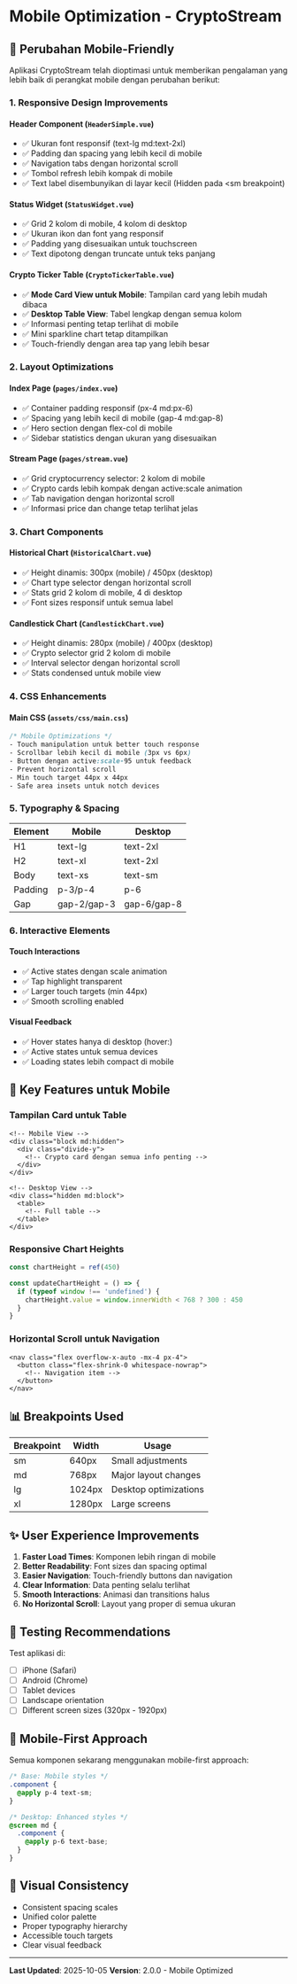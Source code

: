 # Mobile Optimization - CryptoStream

## 📱 Perubahan Mobile-Friendly

Aplikasi CryptoStream telah dioptimasi untuk memberikan pengalaman yang lebih baik di perangkat mobile dengan perubahan berikut:

### 1. **Responsive Design Improvements**

#### Header Component (`HeaderSimple.vue`)
- ✅ Ukuran font responsif (text-lg md:text-2xl)
- ✅ Padding dan spacing yang lebih kecil di mobile
- ✅ Navigation tabs dengan horizontal scroll
- ✅ Tombol refresh lebih kompak di mobile
- ✅ Text label disembunyikan di layar kecil (Hidden pada <sm breakpoint)

#### Status Widget (`StatusWidget.vue`)
- ✅ Grid 2 kolom di mobile, 4 kolom di desktop
- ✅ Ukuran ikon dan font yang responsif
- ✅ Padding yang disesuaikan untuk touchscreen
- ✅ Text dipotong dengan truncate untuk teks panjang

#### Crypto Ticker Table (`CryptoTickerTable.vue`)
- ✅ **Mode Card View untuk Mobile**: Tampilan card yang lebih mudah dibaca
- ✅ **Desktop Table View**: Tabel lengkap dengan semua kolom
- ✅ Informasi penting tetap terlihat di mobile
- ✅ Mini sparkline chart tetap ditampilkan
- ✅ Touch-friendly dengan area tap yang lebih besar

### 2. **Layout Optimizations**

#### Index Page (`pages/index.vue`)
- ✅ Container padding responsif (px-4 md:px-6)
- ✅ Spacing yang lebih kecil di mobile (gap-4 md:gap-8)
- ✅ Hero section dengan flex-col di mobile
- ✅ Sidebar statistics dengan ukuran yang disesuaikan

#### Stream Page (`pages/stream.vue`)
- ✅ Grid cryptocurrency selector: 2 kolom di mobile
- ✅ Crypto cards lebih kompak dengan active:scale animation
- ✅ Tab navigation dengan horizontal scroll
- ✅ Informasi price dan change tetap terlihat jelas

### 3. **Chart Components**

#### Historical Chart (`HistoricalChart.vue`)
- ✅ Height dinamis: 300px (mobile) / 450px (desktop)
- ✅ Chart type selector dengan horizontal scroll
- ✅ Stats grid 2 kolom di mobile, 4 di desktop
- ✅ Font sizes responsif untuk semua label

#### Candlestick Chart (`CandlestickChart.vue`)
- ✅ Height dinamis: 280px (mobile) / 400px (desktop)
- ✅ Crypto selector grid 2 kolom di mobile
- ✅ Interval selector dengan horizontal scroll
- ✅ Stats condensed untuk mobile view

### 4. **CSS Enhancements**

#### Main CSS (`assets/css/main.css`)
```css
/* Mobile Optimizations */
- Touch manipulation untuk better touch response
- Scrollbar lebih kecil di mobile (3px vs 6px)
- Button dengan active:scale-95 untuk feedback
- Prevent horizontal scroll
- Min touch target 44px x 44px
- Safe area insets untuk notch devices
```

### 5. **Typography & Spacing**

| Element | Mobile | Desktop |
|---------|--------|---------|
| H1 | text-lg | text-2xl |
| H2 | text-xl | text-2xl |
| Body | text-xs | text-sm |
| Padding | p-3/p-4 | p-6 |
| Gap | gap-2/gap-3 | gap-6/gap-8 |

### 6. **Interactive Elements**

#### Touch Interactions
- ✅ Active states dengan scale animation
- ✅ Tap highlight transparent
- ✅ Larger touch targets (min 44px)
- ✅ Smooth scrolling enabled

#### Visual Feedback
- ✅ Hover states hanya di desktop (hover:)
- ✅ Active states untuk semua devices
- ✅ Loading states lebih compact di mobile

## 🎯 Key Features untuk Mobile

### Tampilan Card untuk Table
```vue
<!-- Mobile View -->
<div class="block md:hidden">
  <div class="divide-y">
    <!-- Crypto card dengan semua info penting -->
  </div>
</div>

<!-- Desktop View -->
<div class="hidden md:block">
  <table>
    <!-- Full table -->
  </table>
</div>
```

### Responsive Chart Heights
```typescript
const chartHeight = ref(450)

const updateChartHeight = () => {
  if (typeof window !== 'undefined') {
    chartHeight.value = window.innerWidth < 768 ? 300 : 450
  }
}
```

### Horizontal Scroll untuk Navigation
```vue
<nav class="flex overflow-x-auto -mx-4 px-4">
  <button class="flex-shrink-0 whitespace-nowrap">
    <!-- Navigation item -->
  </button>
</nav>
```

## 📊 Breakpoints Used

| Breakpoint | Width | Usage |
|------------|-------|-------|
| sm | 640px | Small adjustments |
| md | 768px | Major layout changes |
| lg | 1024px | Desktop optimizations |
| xl | 1280px | Large screens |

## ✨ User Experience Improvements

1. **Faster Load Times**: Komponen lebih ringan di mobile
2. **Better Readability**: Font sizes dan spacing optimal
3. **Easier Navigation**: Touch-friendly buttons dan navigation
4. **Clear Information**: Data penting selalu terlihat
5. **Smooth Interactions**: Animasi dan transitions halus
6. **No Horizontal Scroll**: Layout yang proper di semua ukuran

## 🚀 Testing Recommendations

Test aplikasi di:
- [ ] iPhone (Safari)
- [ ] Android (Chrome)
- [ ] Tablet devices
- [ ] Landscape orientation
- [ ] Different screen sizes (320px - 1920px)

## 📱 Mobile-First Approach

Semua komponen sekarang menggunakan mobile-first approach:
```css
/* Base: Mobile styles */
.component {
  @apply p-4 text-sm;
}

/* Desktop: Enhanced styles */
@screen md {
  .component {
    @apply p-6 text-base;
  }
}
```

## 🎨 Visual Consistency

- Consistent spacing scales
- Unified color palette
- Proper typography hierarchy
- Accessible touch targets
- Clear visual feedback

---

**Last Updated**: 2025-10-05
**Version**: 2.0.0 - Mobile Optimized
